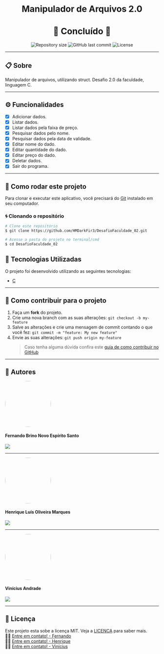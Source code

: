 <h1 align="center">Manipulador de Arquivos 2.0</h1>

<h1 align="center">
  🚀 Concluído 🚀
</h1>

<p align="center" >
  <img alt="Repository size" src="https://img.shields.io/github/repo-size/hmdarkfir3/desafio-faculdade-02?style=for-the-badge">
  
  <img alt="GitHub last commit" src="https://img.shields.io/github/last-commit/hmdarkfir3/desafio-faculdade-02?style=for-the-badge">
  
  <img alt="License" src="https://img.shields.io/badge/license-MIT-blue.svg?style=for-the-badge" />
</p>

---

## 📋 Sobre

Manipulador de arquivos, utilizando struct. Desafio 2.0 da faculdade, linguagem C.

---

## ⚙️ Funcionalidades

- [x] Adicionar dados.
- [x] Listar dados.
- [x] Listar dados pela faixa de preço.
- [x] Pesquisar dados pelo nome.
- [x] Pesquisar dados pela data de validade.
- [x] Editar nome do dado.
- [x] Editar quantidade do dado.
- [x] Editar preço do dado.
- [x] Deletar dados.
- [x] Sair do programa.

---

## 📂 Como rodar este projeto

Para clonar e executar este aplicativo, você precisará do [Git](https://git-scm.com) instalado em seu computador.

### 🌀 Clonando o repositório

```bash
# Clone este repositório
$ git clone https://github.com/HMDarkFir3/DesafioFaculdade_02.git

# Acesse a pasta do projeto no terminal/cmd
$ cd DesafioFaculdade_02
```

## 🚀 Tecnologias Utilizadas

O projeto foi desenvolvido utilizando as seguintes tecnologias:

- [C](https://docs.microsoft.com/pt-br/cpp/?view=msvc-160)

---

## 💪 Como contribuir para o projeto

1. Faça um **fork** do projeto.
2. Crie uma nova branch com as suas alterações: `git checkout -b my-feature`
3. Salve as alterações e crie uma mensagem de commit contando o que você fez: `git commit -m "feature: My new feature"`
4. Envie as suas alterações: `git push origin my-feature`
   > Caso tenha alguma dúvida confira este [guia de como contribuir no GitHub](https://github.com/firstcontributions/first-contributions)

---

## 🧑 Autores

<img style="border-radius: 50%;" src="https://media-exp1.licdn.com/dms/image/D4E35AQH8xGzijsXEPg/profile-framedphoto-shrink_400_400/0/1628855055206?e=1631642400&v=beta&t=T100ZtWn4KRfqsEOg4x_X-ouRon7xaUB8wtq-bET6Mg" width="150px;" alt=""/>
 <h4>Fernando Brino Novo Espírito Santo</h4>

<p align="left">
  <a href="https://www.linkedin.com/in/fernando-brino-b15028209/" target="_blank"><img src="https://img.shields.io/badge/LinkedIn-0077B5?style=for-the-badge&logo=linkedin&logoColor=white"></a>
<p>

---

<img style="border-radius: 50%;" src="https://github.com/HMDarkFir3.png" width="150px;" alt=""/>
 <h4>Henrique Luís Oliveira Marques</h4>

<p align="left">
  <a href="https://www.linkedin.com/in/henrique-luís-oliveira-marques-3406361a7/" target="_blank"><img src="https://img.shields.io/badge/LinkedIn-0077B5?style=for-the-badge&logo=linkedin&logoColor=white"></a>
<p>
  
---
  
<img style="border-radius: 50%;" src="https://media-exp1.licdn.com/dms/image/C5603AQGctH94qrj_WA/profile-displayphoto-shrink_400_400/0/1599742973448?e=1637193600&v=beta&t=vf6vZFLueJgeFruzF_ej9Htce7fQjwDHIXYHmszXXp0" width="150px;" alt=""/>
<h4>Vinícius Andrade</h4> 

<p align="left">
  <a href="https://www.linkedin.com/in/vinícius-andrade-a671491b3/" target="_blank"><img src="https://img.shields.io/badge/LinkedIn-0077B5?style=for-the-badge&logo=linkedin&logoColor=white"></a>
<p>

---

## 📝 Licença

Este projeto esta sobe a licença MIT. Veja a [LICENÇA](./LICENSE) para saber mais.
<br>
👋🏽 [Entre em contato! - Fernando](https://www.linkedin.com/in/fernando-brino-b15028209/)
<br>
👋🏽 [Entre em contato! - Henrique](https://www.linkedin.com/in/henrique-luís-oliveira-marques-3406361a7/)
<br>
👋🏽 [Entre em contato! - Vinícius](https://www.linkedin.com/in/vinícius-andrade-a671491b3/)
